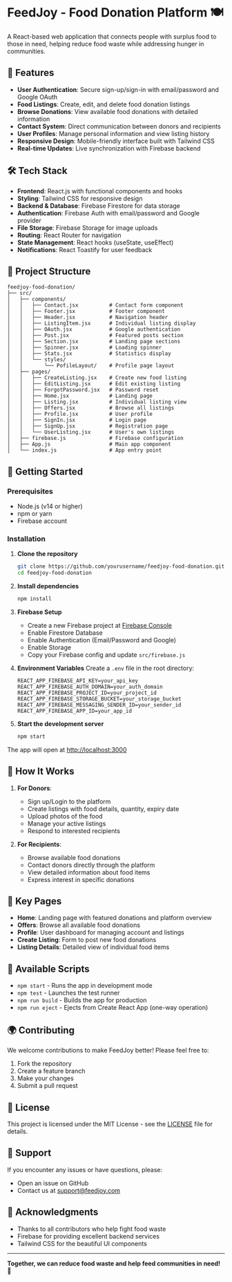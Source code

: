 # FeedJoy - Food Donation Platform 🍽️

A React-based web application that connects people with surplus food to those in need, helping reduce food waste while addressing hunger in communities.

## 🌟 Features

- **User Authentication**: Secure sign-up/sign-in with email/password and Google OAuth
- **Food Listings**: Create, edit, and delete food donation listings
- **Browse Donations**: View available food donations with detailed information
- **Contact System**: Direct communication between donors and recipients
- **User Profiles**: Manage personal information and view listing history
- **Responsive Design**: Mobile-friendly interface built with Tailwind CSS
- **Real-time Updates**: Live synchronization with Firebase backend

## 🛠️ Tech Stack

- **Frontend**: React.js with functional components and hooks
- **Styling**: Tailwind CSS for responsive design
- **Backend & Database**: Firebase Firestore for data storage
- **Authentication**: Firebase Auth with email/password and Google provider
- **File Storage**: Firebase Storage for image uploads
- **Routing**: React Router for navigation
- **State Management**: React hooks (useState, useEffect)
- **Notifications**: React Toastify for user feedback

## 📁 Project Structure

```
feedjoy-food-donation/
├── src/
│   ├── components/
│   │   ├── Contact.jsx          # Contact form component
│   │   ├── Footer.jsx           # Footer component
│   │   ├── Header.jsx           # Navigation header
│   │   ├── ListingItem.jsx      # Individual listing display
│   │   ├── OAuth.jsx            # Google authentication
│   │   ├── Post.jsx             # Featured posts section
│   │   ├── Section.jsx          # Landing page sections
│   │   ├── Spinner.jsx          # Loading spinner
│   │   ├── Stats.jsx            # Statistics display
│   │   └── styles/
│   │       └── PofileLayout/    # Profile page layout
│   ├── pages/
│   │   ├── CreateListing.jsx    # Create new food listing
│   │   ├── EditListing.jsx      # Edit existing listing
│   │   ├── ForgotPassword.jsx   # Password reset
│   │   ├── Home.jsx             # Landing page
│   │   ├── Listing.jsx          # Individual listing view
│   │   ├── Offers.jsx           # Browse all listings
│   │   ├── Profile.jsx          # User profile
│   │   ├── SignIn.jsx           # Login page
│   │   ├── SignUp.jsx           # Registration page
│   │   └── UserListing.jsx      # User's own listings
│   ├── firebase.js              # Firebase configuration
│   ├── App.js                   # Main app component
│   └── index.js                 # App entry point
```

## 🚀 Getting Started

### Prerequisites

- Node.js (v14 or higher)
- npm or yarn
- Firebase account

### Installation

1. **Clone the repository**
   ```bash
   git clone https://github.com/yourusername/feedjoy-food-donation.git
   cd feedjoy-food-donation
   ```

2. **Install dependencies**
   ```bash
   npm install
   ```

3. **Firebase Setup**
   - Create a new Firebase project at [Firebase Console](https://console.firebase.google.com/)
   - Enable Firestore Database
   - Enable Authentication (Email/Password and Google)
   - Enable Storage
   - Copy your Firebase config and update `src/firebase.js`

4. **Environment Variables**
   Create a `.env` file in the root directory:
   ```env
   REACT_APP_FIREBASE_API_KEY=your_api_key
   REACT_APP_FIREBASE_AUTH_DOMAIN=your_auth_domain
   REACT_APP_FIREBASE_PROJECT_ID=your_project_id
   REACT_APP_FIREBASE_STORAGE_BUCKET=your_storage_bucket
   REACT_APP_FIREBASE_MESSAGING_SENDER_ID=your_sender_id
   REACT_APP_FIREBASE_APP_ID=your_app_id
   ```

5. **Start the development server**
   ```bash
   npm start
   ```

The app will open at [http://localhost:3000](http://localhost:3000)

## 🎯 How It Works

1. **For Donors**:
   - Sign up/Login to the platform
   - Create listings with food details, quantity, expiry date
   - Upload photos of the food
   - Manage your active listings
   - Respond to interested recipients

2. **For Recipients**:
   - Browse available food donations
   - Contact donors directly through the platform
   - View detailed information about food items
   - Express interest in specific donations

## 📱 Key Pages

- **Home**: Landing page with featured donations and platform overview
- **Offers**: Browse all available food donations
- **Profile**: User dashboard for managing account and listings
- **Create Listing**: Form to post new food donations
- **Listing Details**: Detailed view of individual food items

## 🔧 Available Scripts

- `npm start` - Runs the app in development mode
- `npm test` - Launches the test runner
- `npm run build` - Builds the app for production
- `npm run eject` - Ejects from Create React App (one-way operation)

## 🌍 Contributing

We welcome contributions to make FeedJoy better! Please feel free to:

1. Fork the repository
2. Create a feature branch
3. Make your changes
4. Submit a pull request

## 📄 License

This project is licensed under the MIT License - see the [LICENSE](LICENSE) file for details.

## 🤝 Support

If you encounter any issues or have questions, please:
- Open an issue on GitHub
- Contact us at support@feedjoy.com

## 🙏 Acknowledgments

- Thanks to all contributors who help fight food waste
- Firebase for providing excellent backend services
- Tailwind CSS for the beautiful UI components

---

**Together, we can reduce food waste and help feed communities in need! 🌟**
